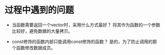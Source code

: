 # 过程中遇到的问题

- 当函数需要返回一个vector时，采用什么方式最好？
将其作为函数的一个参数比较好，避免数据的大量拷贝。


- const修饰的函数内部只能调用const修饰的函数？
是的，为了防止调用的那个函数修改数据成员。

